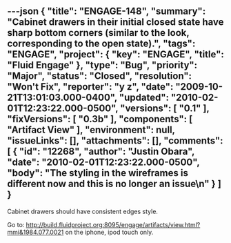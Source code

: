 ---json
{
  "title": "ENGAGE-148",
  "summary": "Cabinet drawers in their initial closed state have sharp bottom corners (similar to the look, corresponding to the open state).",
  "tags": "ENGAGE",
  "project": {
    "key": "ENGAGE",
    "title": "Fluid Engage"
  },
  "type": "Bug",
  "priority": "Major",
  "status": "Closed",
  "resolution": "Won't Fix",
  "reporter": "y z",
  "date": "2009-10-21T13:01:03.000-0400",
  "updated": "2010-02-01T12:23:22.000-0500",
  "versions": [
    "0.1"
  ],
  "fixVersions": [
    "0.3b"
  ],
  "components": [
    "Artifact View"
  ],
  "environment": null,
  "issueLinks": [],
  "attachments": [],
  "comments": [
    {
      "id": "12268",
      "author": "Justin Obara",
      "date": "2010-02-01T12:23:22.000-0500",
      "body": "The styling in the wireframes is different now and this is no longer an issue\n"
    }
  ]
}
---
Cabinet drawers should have consistent edges style.

Go to: <http://build.fluidproject.org:8095/engage/artifacts/view.html?mmi&1984.077.0021> on the iphone, ipod touch only.

        